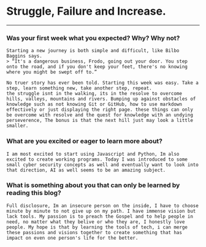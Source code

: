 # Struggle, Failure and Increase.
---

### Was your first week what you expected? Why? Why not?
    Starting a new journey is both simple and difficult, like Bilbo Baggins says.
    > “It's a dangerous business, Frodo, going out your door. You step onto the road, and if you don't keep your feet, there's no knowing where you might be swept off to.”

    No truer story has ever been told. Starting this week was easy. Take a step, learn something new, take another step, repeat.
    the struggle isnt in the walking, its in the resolve to overcome hills, valleys, mountains and rivers. Bumping up against obstacles of knowledge such as not knowing Git or GitHub, how to use markdown effectively or just displaying the right page. these things can only be overcome with resolve and the quest for knowledge with an undying perseverence, The bonus is that the next hill just may look a little smaller.

### What are you excited or eager to learn more about?
    I am most excited to start using Javascript and Python, Im also excited to create working programs. Today I was introduced to some small cyber security concepts as well and eventually want to look into that direction, AI as well seems to be an amazing subject. 

### What is something about you that can only be learned by reading this blog?
    Full disclosure, Im an insecure person on the inside, I have to choose minute by minute to not give up on my path. I have immense vision but lack tools. My passion is to preach the Gospel and to help people in need, no matter what they belive or who they are, I honestly love people. My hope is that by learning the tools of tech, i can merge these passions and visions together to create something that has impact on even one person's life for the better. 